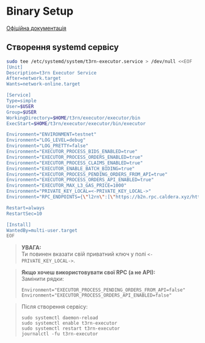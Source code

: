 # Binary Setup
[Офіційна документація](https://docs.t3rn.io/executor/become-an-executor/binary-setup)

## Створення systemd сервісу
~~~bash
sudo tee /etc/systemd/system/t3rn-executor.service > /dev/null <<EOF
[Unit]
Description=t3rn Executor Service
After=network.target
Wants=network-online.target

[Service]
Type=simple
User=$USER
Group=$USER
WorkingDirectory=$HOME/t3rn/executor/executor/bin
ExecStart=$HOME/t3rn/executor/executor/bin/executor

Environment="ENVIRONMENT=testnet"
Environment="LOG_LEVEL=debug"
Environment="LOG_PRETTY=false"
Environment="EXECUTOR_PROCESS_BIDS_ENABLED=true"
Environment="EXECUTOR_PROCESS_ORDERS_ENABLED=true"
Environment="EXECUTOR_PROCESS_CLAIMS_ENABLED=true"
Environment="EXECUTOR_ENABLE_BATCH_BIDING=true"
Environment="EXECUTOR_PROCESS_PENDING_ORDERS_FROM_API=true"
Environment="EXECUTOR_PROCESS_ORDERS_API_ENABLED=true"
Environment="EXECUTOR_MAX_L3_GAS_PRICE=1000"
Environment="PRIVATE_KEY_LOCAL=<-PRIVATE_KEY_LOCAL->"
Environment="RPC_ENDPOINTS={\"l2rn\":[\"https://b2n.rpc.caldera.xyz/http\"],\"arbt\":[\"https://arbitrum-sepolia.drpc.org\",\"https://sepolia-rollup.arbitrum.io/rpc\"],\"bast\":[\"https://base-sepolia-rpc.publicnode.com\",\"https://base-sepolia.drpc.org\"],\"opst\":[\"https://sepolia.optimism.io\",\"https://optimism-sepolia.drpc.org\"],\"unit\":[\"https://unichain-sepolia.drpc.org\",\"https://sepolia.unichain.org\"]}"

Restart=always
RestartSec=10

[Install]
WantedBy=multi-user.target
EOF
~~~

> **УВАГА:**  
> Ти повинен вказати свій приватний ключ у полі `<-PRIVATE_KEY_LOCAL->`.  

> **Якщо хочеш використовувати свої RPC (а не API):**  
> Замінити рядки:
> ```
> Environment="EXECUTOR_PROCESS_PENDING_ORDERS_FROM_API=false"
> Environment="EXECUTOR_PROCESS_ORDERS_API_ENABLED=false"
> ```

> Після створення сервісу:
> ```
> sudo systemctl daemon-reload
> sudo systemctl enable t3rn-executor
> sudo systemctl restart t3rn-executor
> journalctl -fu t3rn-executor
> ```
